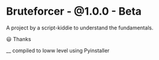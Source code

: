 # Bruteforcer - @1.0.0 - Beta

A project by a script-kiddie to understand the fundamentals.

:smiley: Thanks


__ compiled to loww level using Pyinstaller